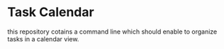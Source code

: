 # Task Calendar

this repository cotains a command line which should enable to organize tasks
in a calendar view.

